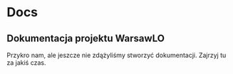 # Docs
## Dokumentacja projektu WarsawLO

Przykro nam, ale jeszcze nie zdążyliśmy stworzyć dokumentacji. Zajrzyj tu za jakiś czas.
